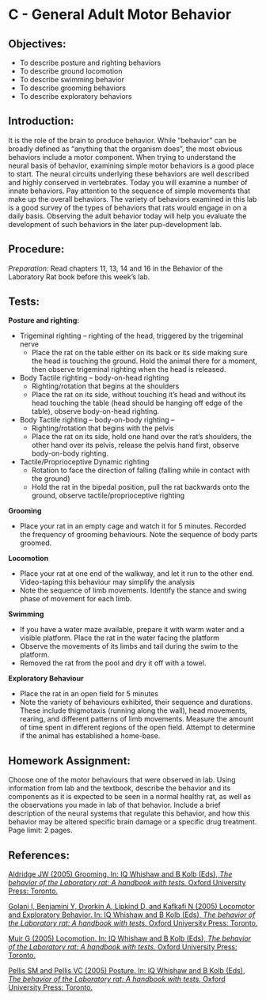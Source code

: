 # C - General Adult Motor Behavior

## Objectives:

* To describe posture and righting behaviors
* To describe ground locomotion
* To describe swimming behavior
* To describe grooming behaviors
* To describe exploratory behaviors

## Introduction:

It is the role of the brain to produce behavior. While “behavior” can be broadly defined as “anything that the organism does”, the most obvious behaviors include a motor component. When trying to understand the neural basis of behavior, examining simple motor behaviors is a good place to start. The neural circuits underlying these behaviors are well described and highly conserved in vertebrates. Today you will examine a number of innate behaviors. Pay attention to the sequence of simple movements that make up the overall behaviors. The variety of behaviors examined in this lab is a good survey of the types of behaviors that rats would engage in on a daily basis. Observing the adult behavior today will help you evaluate the development of such behaviors in the later pup-development lab.

## Procedure:

_Preparation:_ Read chapters 11, 13, 14 and 16 in the Behavior of the Laboratory Rat book before this week’s lab.

## Tests:

**Posture and righting:**

* Trigeminal righting – righting of the head, triggered by the trigeminal nerve
  * Place the rat on the table either on its back or its side making sure the head is touching the ground. Hold the animal there for a moment, then observe trigeminal righting when the head is released.
* Body Tactile righting – body-on-head righting
  * Righting/rotation that begins at the shoulders
  * Place the rat on its side, without touching it’s head and without its head touching the table \(head should be hanging off edge of the table\), observe body-on-head righting.
* Body Tactile righting – body-on-body righting –
  * Righting/rotation that begins with the pelvis
  * Place the rat on its side, hold one hand over the rat’s shoulders, the other hand over its pelvis, release the pelvis hand first, observe body-on-body righting.
* Tactile/Proprioceptive Dynamic righting
  * Rotation to face the direction of falling \(falling while in contact with the ground\)
  * Hold the rat in the bipedal position, pull the rat backwards onto the ground, observe tactile/proprioceptive righting

**Grooming**

* Place your rat in an empty cage and watch it for 5 minutes.  Recorded the frequency of grooming behaviours.  Note the sequence of body parts groomed.

**Locomotion**

* Place your rat at one end of the walkway, and let it run to the other end. Video-taping this behaviour may simplify the analysis
* Note the sequence of limb movements.  Identify the stance and swing phase of movement for each limb.

**Swimming**

* If you have a water maze available, prepare it with warm water and a visible platform.  Place the rat in the water facing the platform
* Observe the movements of its limbs and tail during the swim to the platform.
* Removed the rat from the pool and dry it off with a towel.

**Exploratory Behaviour**

* Place the rat in an open field for 5 minutes
* Note the variety of behaviours exhibited, their sequence and durations.  These include thigmotaxis \(running along the wall\), head movements, rearing, and different patterns of limb movements.  Measure the amount of time spent in different regions of the open field.  Attempt to determine if the animal has established a home-base.

## Homework Assignment:

Choose one of the motor behaviours that were observed in lab. Using information from lab and the textbook, describe the behavior and its components as it is expected to be seen in a normal healthy rat, as well as the observations you made in lab of that behavior. Include a brief description of the neural systems that regulate this behavior, and how this behavior may be altered specific brain damage or a specific drug treatment. Page limit: 2 pages.

## References:

[Aldridge JW \(2005\) Grooming. In: IQ Whishaw and B Kolb \(Eds\), _The behavior of the Laboratory rat: A handbook with tests._ Oxford University Press: Toronto.](http://www.sociallearning.info/storage/pdf/lab%20rat%20handbook%20-%20social%20learning.pdf)

[Golani I, Benjamini Y, Dvorkin A, Lipkind D, and Kafkafi N \(2005\) Locomotor and Exploratory Behavior. In: IQ Whishaw and B Kolb \(Eds\), _The behavior of the Laboratory rat: A handbook with tests._ Oxford University Press: Toronto.](http://www.sociallearning.info/storage/pdf/lab%20rat%20handbook%20-%20social%20learning.pdf)

[Muir G \(2005\) Locomotion. In: IQ Whishaw and B Kolb \(Eds\), _The behavior of the Laboratory rat: A handbook with tests._ Oxford University Press: Toronto.](http://www.sociallearning.info/storage/pdf/lab%20rat%20handbook%20-%20social%20learning.pdf)

[Pellis SM and Pellis VC \(2005\) Posture. In: IQ Whishaw and B Kolb \(Eds\), _The behavior of the Laboratory rat: A handbook with tests._ Oxford University Press: Toronto.](http://www.sociallearning.info/storage/pdf/lab%20rat%20handbook%20-%20social%20learning.pdf)

